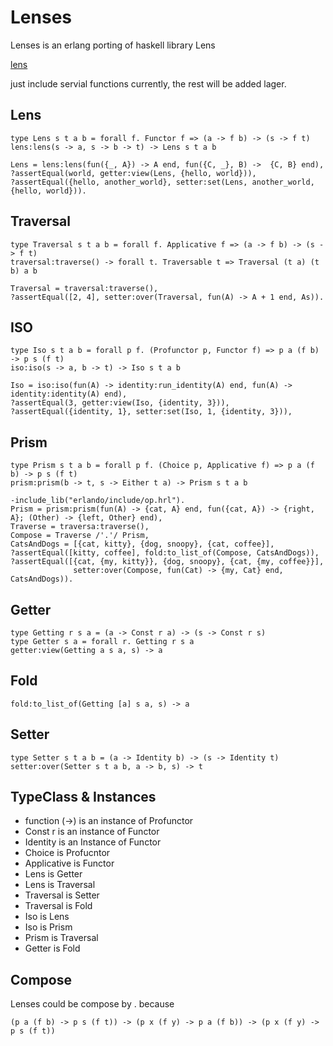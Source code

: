 # Lenses

Lenses is an erlang porting of haskell library Lens

[lens](http://hackage.haskell.org/package/lens)

just include servial functions currently, the rest will be added lager.


## Lens

    type Lens s t a b = forall f. Functor f => (a -> f b) -> (s -> f t)
    lens:lens(s -> a, s -> b -> t) -> Lens s t a b
    
    Lens = lens:lens(fun({_, A}) -> A end, fun({C, _}, B) ->  {C, B} end),
    ?assertEqual(world, getter:view(Lens, {hello, world})),
    ?assertEqual({hello, another_world}, setter:set(Lens, another_world, {hello, world})).
    
## Traversal

    type Traversal s t a b = forall f. Applicative f => (a -> f b) -> (s -> f t)
    traversal:traverse() -> forall t. Traversable t => Traversal (t a) (t b) a b

    Traversal = traversal:traverse(),
    ?assertEqual([2, 4], setter:over(Traversal, fun(A) -> A + 1 end, As)).
    
## ISO

    type Iso s t a b = forall p f. (Profunctor p, Functor f) => p a (f b) -> p s (f t) 
    iso:iso(s -> a, b -> t) -> Iso s t a b
    
    Iso = iso:iso(fun(A) -> identity:run_identity(A) end, fun(A) -> identity:identity(A) end),
    ?assertEqual(3, getter:view(Iso, {identity, 3})),
    ?assertEqual({identity, 1}, setter:set(Iso, 1, {identity, 3})),
    
## Prism

    type Prism s t a b = forall p f. (Choice p, Applicative f) => p a (f b) -> p s (f t)
    prism:prism(b -> t, s -> Either t a) -> Prism s t a b
    
    -include_lib("erlando/include/op.hrl").
    Prism = prism:prism(fun(A) -> {cat, A} end, fun({cat, A}) -> {right, A}; (Other) -> {left, Other} end),
    Traverse = traversa:traverse(),
    Compose = Traverse /'.'/ Prism,
    CatsAndDogs = [{cat, kitty}, {dog, snoopy}, {cat, coffee}],
    ?assertEqual([kitty, coffee], fold:to_list_of(Compose, CatsAndDogs)),
    ?assertEqual([{cat, {my, kitty}}, {dog, snoopy}, {cat, {my, coffee}}],
                  setter:over(Compose, fun(Cat) -> {my, Cat} end, CatsAndDogs)).
    
## Getter

    type Getting r s a = (a -> Const r a) -> (s -> Const r s)
    type Getter s a = forall r. Getting r s a
    getter:view(Getting a s a, s) -> a
    
## Fold

    fold:to_list_of(Getting [a] s a, s) -> a
    
## Setter 

    type Setter s t a b = (a -> Identity b) -> (s -> Identity t)
    setter:over(Setter s t a b, a -> b, s) -> t

## TypeClass & Instances

* function (->) is an instance of Profunctor
* Const r is an instance of Functor
* Identity is an Instance of Functor
* Choice is Profucntor
* Applicative is Functor
* Lens is Getter
* Lens is Traversal
* Traversal is Setter
* Traversal is Fold
* Iso is Lens
* Iso is Prism
* Prism is Traversal
* Getter is Fold
    
## Compose

Lenses could be compose by . because

    (p a (f b) -> p s (f t)) -> (p x (f y) -> p a (f b)) -> (p x (f y) -> p s (f t))

